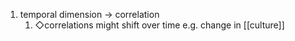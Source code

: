 1. temporal dimension → correlation
	1. ◇correlations might shift over time e.g. change in [[culture]]